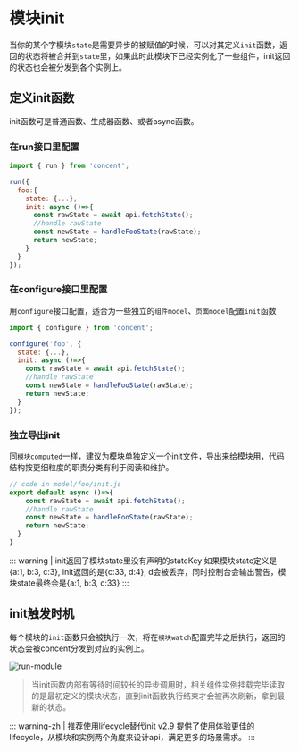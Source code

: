 # 模块init
当你的某个字模块`state`是需要异步的被赋值的时候，可以对其定义`init`函数，返回的状态将被合并到`state`里，如果此时此模块下已经实例化了一些组件，init返回的状态也会被分发到各个实例上。

## 定义init函数
init函数可是普通函数、生成器函数、或者async函数。
### 在run接口里配置
```js
import { run } from 'concent';

run({
  foo:{
    state: {...},
    init: async ()=>{
      const rawState = await api.fetchState();
      //handle rawState
      const newState = handleFooState(rawState);
      return newState;
    }
  }
});
```
### 在configure接口里配置
用`configure`接口配置，适合为一些独立的`组件model`、`页面model`配置`init`函数
```js
import { configure } from 'concent';

configure('foo', {
  state: {...},
  init: async ()=>{
    const rawState = await api.fetchState();
    //handle rawState
    const newState = handleFooState(rawState);
    return newState;
  }
});

```
###  独立导出init
同`模块computed`一样，建议为模块单独定义一个init文件，导出来给模块用，代码结构按更细粒度的职责分类有利于阅读和维护。
```js
// code in model/foo/init.js
export default async ()=>{
    const rawState = await api.fetchState();
    //handle rawState
    const newState = handleFooState(rawState);
    return newState;
  }
}
```
::: warning | init返回了模块state里没有声明的stateKey
如果模块state定义是{a:1, b:3, c:3}, init返回的是{c:33, d:4}, d会被丢弃，同时控制台会输出警告，模块state最终会是{a:1, b:3, c:33}
:::

## init触发时机
每个模块的`init`函数只会被执行一次，将在`模块watch`配置完毕之后执行，返回的状态会被concent分发到对应的实例上。

![run-module](/concent-doc/img/cc-run-module.png)
> 当init函数内部有等待时间较长的异步调用时，相关组件实例挂载完毕读取的是最初定义的模块状态，直到init函数执行结束才会被再次刷新，拿到最新的状态。

::: warning-zh | 推荐使用lifecycle替代init
v2.9 提供了使用体验更佳的lifecycle，从模块和实例两个角度来设计api，满足更多的场景需求。
:::